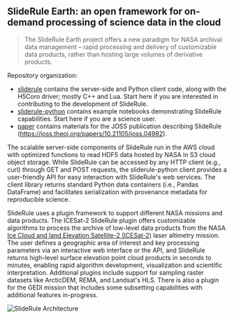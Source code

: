 ## SlideRule Earth: an open framework for on-demand processing of science data in the cloud

> The SlideRule Earth project offers a new paradigm for NASA archival data management – rapid processing and delivery of customizable data products, rather than hosting large volumes of derivative products.

Repository organization:
* [sliderule](https://github.com/SlideRuleEarth/sliderule) contains the server-side and Python client code, along with the H5Coro driver; mostly C++ and Lua. Start here if you are interested in contributing to the development of SlideRule.
* [sliderule-python](https://github.com/SlideRuleEarth/sliderule-python) contains example notebooks demonstrating SlideRule capabilities. Start here if you are a science user.
* [paper](https://github.com/SlideRuleEarth/paper) contains materials for the JOSS publication describing SlideRule (https://joss.theoj.org/papers/10.21105/joss.04982).

The scalable server-side components of SlideRule run in the AWS cloud with optimized functions to read HDF5 data hosted by NASA in S3 cloud object storage. While SlideRule can be accessed by any HTTP client (e.g., curl) through GET and POST requests, the sliderule-python client provides a user-friendly API for easy interaction with SlideRule's web services. The client library returns standard Python data containers (i.e., Pandas DataFrame) and facilitates serialization with provenance metadata for reproducible science.

SlideRule uses a plugin framework to support different NASA missions and data products. The ICESat-2 SlideRule plugin offers customizable algorithms to process the archive of low-level data products from the NASA [Ice Cloud and land Elevation Satellite-2 (ICESat-2)](https://icesat-2.gsfc.nasa.gov/) laser altimetry mission. The user defines a geographic area of interest and key processing parameters via an interactive web interface or the API, and SlideRule returns high-level surface elevation point cloud products in seconds to minutes, enabling rapid algorithm development, visualization and scientific interpretation. Additional plugins include support for sampling raster datasets like ArcticDEM, REMA, and Landsat's HLS.  There is also a plugin for the GEDI mission that includes some subsetting capabilities with additional features in-progress.

![SlideRule Architecture](https://slideruleearth.io/rtd/_images/sys_block_diagram.png)
